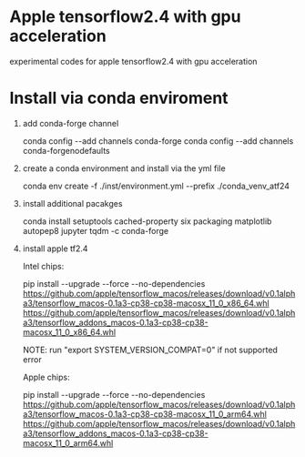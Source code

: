 # Apple tensorflow2.4 with gpu acceleration
experimental codes for apple tensorflow2.4 with gpu acceleration

# Install via conda enviroment
1. add conda-forge channel

    conda config --add channels conda-forge 
    conda config --add channels conda-forgenodefaults

2. create a conda environment and install via the yml file

    conda env create -f ./inst/environment.yml --prefix ./conda_venv_atf24

3. install additional pacakges

    conda install setuptools cached-property six packaging matplotlib autopep8 jupyter tqdm -c conda-forge

4. install apple tf2.4

    Intel chips:

    pip install --upgrade --force --no-dependencies https://github.com/apple/tensorflow_macos/releases/download/v0.1alpha3/tensorflow_macos-0.1a3-cp38-cp38-macosx_11_0_x86_64.whl https://github.com/apple/tensorflow_macos/releases/download/v0.1alpha3/tensorflow_addons_macos-0.1a3-cp38-cp38-macosx_11_0_x86_64.whl 

    NOTE: run "export SYSTEM_VERSION_COMPAT=0" if not supported error

    Apple chips:

    pip install --upgrade --force --no-dependencies https://github.com/apple/tensorflow_macos/releases/download/v0.1alpha3/tensorflow_macos-0.1a3-cp38-cp38-macosx_11_0_arm64.whl https://github.com/apple/tensorflow_macos/releases/download/v0.1alpha3/tensorflow_addons_macos-0.1a3-cp38-cp38-macosx_11_0_arm64.whl
